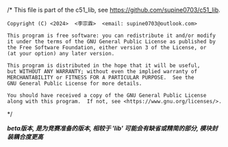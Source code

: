 /*
    This file is part of the c51_lib, see <https://github.com/supine0703/c51_lib>.
    
    Copyright (C) <2024>  <李宗霖>  <email: supine0703@outlook.com>

    This program is free software: you can redistribute it and/or modify
    it under the terms of the GNU General Public License as published by
    the Free Software Foundation, either version 3 of the License, or
    (at your option) any later version.

    This program is distributed in the hope that it will be useful,
    but WITHOUT ANY WARRANTY; without even the implied warranty of
    MERCHANTABILITY or FITNESS FOR A PARTICULAR PURPOSE.  See the
    GNU General Public License for more details.

    You should have received a copy of the GNU General Public License
    along with this program.  If not, see <https://www.gnu.org/licenses/>.
*/

***beta版本, 是为竞赛准备的版本, 相较于 'lib' 可能会有缺省或精简的部分, 模块封装耦合度更高***